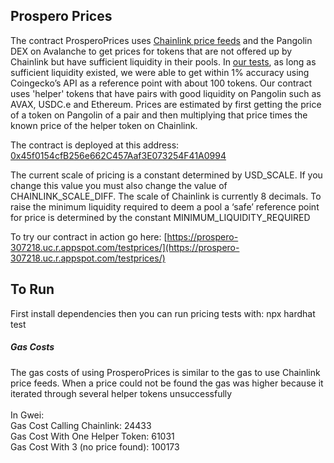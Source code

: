 ## Prospero Prices

The contract ProsperoPrices uses [Chainlink price feeds](https://docs.chain.link/docs/avalanche-price-feeds/) and the Pangolin DEX on Avalanche to get prices for tokens that are not offered up by Chainlink but have sufficient liquidity in their pools.
In [our tests](https://docs.google.com/spreadsheets/d/1kClFiDkgKXLLOUv6JzuBbLLb9YtDIIqXBde59Oxr_cc/edit#gid=1278651676), as long as sufficient liquidity existed, we were able to get within 1% accuracy using Coingecko’s API as a reference point with about 100 tokens.  Our contract uses 'helper' tokens that have pairs with good liquidity on Pangolin such as AVAX, USDC.e and Ethereum.  Prices are estimated by first getting the price of a token on Pangolin of a pair and then multiplying that price times the known price of the helper token on Chainlink.  

The contract is deployed at this address: [0x45f0154cfB256e662C457Aaf3E073254F41A0994](https://snowtrace.io/address/0x45f0154cfB256e662C457Aaf3E073254F41A0994)

The current scale of pricing is a constant determined by USD_SCALE.  If you change this value you must also change the value of CHAINLINK_SCALE_DIFF.  The scale of Chainlink is currently 8 decimals.  To raise the minimum liquidity required to deem a pool a ‘safe’ reference point for price is determined by the constant MINIMUM_LIQUIDITY_REQUIRED

To try our contract in action go here:
[https://prospero-307218.uc.r.appspot.com/testprices/](https://prospero-307218.uc.r.appspot.com/testprices/)

## To Run

First install dependencies then you can run pricing tests with:
npx hardhat test

##### Gas Costs

The gas costs of using ProsperoPrices is similar to the gas to use Chainlink price feeds.  When a price could not be found the gas was higher because it iterated through several helper tokens unsuccessfully  
<br />In Gwei:
<br />Gas Cost Calling Chainlink:	        24433
<br />Gas Cost With One Helper Token:	    61031
<br />Gas Cost With 3 (no price found):	 100173
